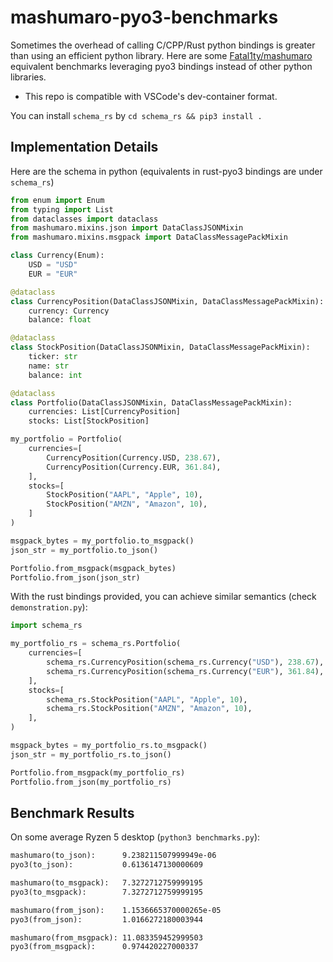 # mashumaro-pyo3-benchmarks

Sometimes the overhead of calling C/CPP/Rust python bindings is greater than using an efficient python library.
Here are some [Fatal1ty/mashumaro](https://github.com/Fatal1ty/mashumaro) equivalent benchmarks leveraging pyo3 bindings instead of
other python libraries.

* This repo is compatible with VSCode's dev-container format.

You can install `schema_rs` by `cd schema_rs && pip3 install .`

## Implementation Details

Here are the schema in python (equivalents in rust-pyo3 bindings are under `schema_rs`)

```py
from enum import Enum
from typing import List
from dataclasses import dataclass
from mashumaro.mixins.json import DataClassJSONMixin
from mashumaro.mixins.msgpack import DataClassMessagePackMixin

class Currency(Enum):
    USD = "USD"
    EUR = "EUR"

@dataclass
class CurrencyPosition(DataClassJSONMixin, DataClassMessagePackMixin):
    currency: Currency
    balance: float

@dataclass
class StockPosition(DataClassJSONMixin, DataClassMessagePackMixin):
    ticker: str
    name: str
    balance: int

@dataclass
class Portfolio(DataClassJSONMixin, DataClassMessagePackMixin):
    currencies: List[CurrencyPosition]
    stocks: List[StockPosition]

my_portfolio = Portfolio(
    currencies=[
        CurrencyPosition(Currency.USD, 238.67),
        CurrencyPosition(Currency.EUR, 361.84),
    ],
    stocks=[
        StockPosition("AAPL", "Apple", 10),
        StockPosition("AMZN", "Amazon", 10),
    ]
)

msgpack_bytes = my_portfolio.to_msgpack()
json_str = my_portfolio.to_json()

Portfolio.from_msgpack(msgpack_bytes)
Portfolio.from_json(json_str)
```

With the rust bindings provided, you can achieve similar semantics (check `demonstration.py`):

```py
import schema_rs

my_portfolio_rs = schema_rs.Portfolio(
    currencies=[
        schema_rs.CurrencyPosition(schema_rs.Currency("USD"), 238.67),
        schema_rs.CurrencyPosition(schema_rs.Currency("EUR"), 361.84),
    ],
    stocks=[
        schema_rs.StockPosition("AAPL", "Apple", 10),
        schema_rs.StockPosition("AMZN", "Amazon", 10),
    ],
)

msgpack_bytes = my_portfolio_rs.to_msgpack()
json_str = my_portfolio_rs.to_json()

Portfolio.from_msgpack(my_portfolio_rs)
Portfolio.from_json(my_portfolio_rs)
```

## Benchmark Results

On some average Ryzen 5 desktop (`python3 benchmarks.py`):

```txt
mashumaro(to_json):      9.238211507999949e-06
pyo3(to_json):           0.6136147130000609

mashumaro(to_msgpack):   7.3272712759999195
pyo3(to_msgpack):        7.3272712759999195

mashumaro(from_json):    1.1536665370000265e-05
pyo3(from_json):         1.0166272180003944

mashumaro(from_msgpack): 11.083359452999503
pyo3(from_msgpack):      0.974420227000337
```
